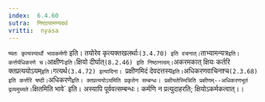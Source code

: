```yaml
---
index:  6.4.60
sutra:  निष्ठायामण्यदर्थ
vritti:  nyasa
---
```


`ष्यतः कृत्यस्यार्थो भावकर्मणी` इति। तयोरेव कृत्यक्तखलर्थाः` (3.4.70) इति वचनात्। `ताभ्यामन्यत्र` इति। कर्त्तर्यधिकरणे च। `आक्षीणः` इति। `क्षियो दीर्घात्` (8.2.46) इति निष्ठानत्वम्। `अकरमकात् क्षियः कर्तरि क्तप्रत्ययोऽयम्` इति। `गत्यर्थ`(3.4.72) इत्यादिना।
`प्रक्षीणमिदं देवदत्तस्य` इति। `अधिकरणवाचिनश्च` (2.3.68) इति कर्त्तरि षष्ठी। `अधिकरणे` इति। क्तप्रत्ययोऽयमिति प्रकृतेन सम्बन्धः। प्रक्षीयतेस्मिन्निति प्रक्षीणम्--अधिकरणभूतं द्रव्यमुच्यते। `क्षितमिति भावे` इति। अस्यापि पूर्ववत्सम्बन्धः। कर्मणि न प्रत्युदाहरति; क्षियोऽकर्मकत्वात्।।

